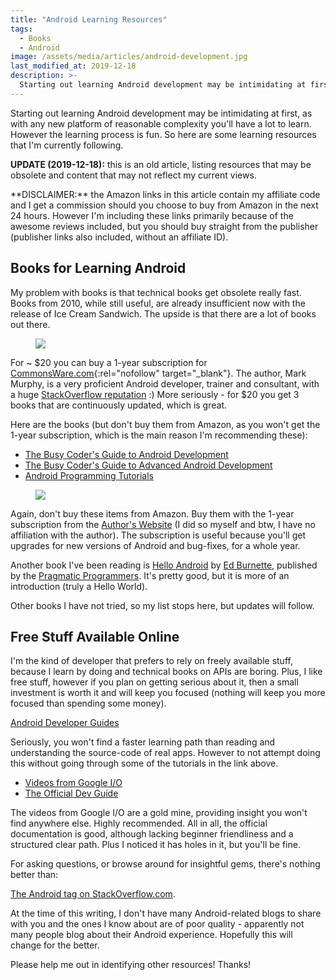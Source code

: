 ```yaml
---
title: "Android Learning Resources"
tags:
  - Books
  - Android
image: /assets/media/articles/android-development.jpg
last_modified_at: 2019-12-18
description: >-
  Starting out learning Android development may be intimidating at first, as with any new platform of reasonable complexity you'll have a lot to learn. However the learning process is fun. So here are some learning resources that I'm currently following.
---
```


<p class="intro">
  Starting out learning Android development may be intimidating at first, as with any new platform of reasonable complexity you'll have a lot to learn. However the learning process is fun. So here are some learning resources that I'm currently following.
</p>

<p class="info-bubble">
  <strong>UPDATE (2019-12-18):</strong> this is an old article, listing resources that may be obsolete and content that may not reflect my current views.
</p>

<p class="info-bubble" markdown="1">
  **DISCLAIMER:** the Amazon links in this article contain my affiliate code and I get a commission should you choose to buy from Amazon in the next 24 hours. However I'm including these links primarily because of the awesome reviews included, but you should buy straight from the publisher (publisher links also included, without an affiliate ID).
</p>

## Books for Learning Android

My problem with books is that technical books get obsolete really
fast. Books from 2010, while still useful, are already insufficient
now with the release of Ice Cream Sandwich. The upside is that there
are a lot of books out there.

<a href="https://commonsware.com" rel="nofollow" target="_blank"><figure><img src="{% link assets/media/articles/books-commonsware.png %}"></figure></a>

For ~ $20 you can buy a 1-year subscription for
[CommonsWare.com](https://commonsware.com){:rel="nofollow" target="_blank"}. The author, Mark Murphy, is
a very proficient Android developer, trainer and consultant, with a
huge [StackOverflow reputation](http://stackoverflow.com/users/115145/commonsware)
:) More seriously - for $20 you get 3 books that are continuously
updated, which is great.

Here are the books (but don't buy them from Amazon, as you won't get
the 1-year subscription, which is the main reason I'm recommending
these):

* <a rel="nofollow" href="http://www.amazon.com/gp/product/0981678009/ref=as_li_ss_tl?ie=UTF8&tag=bionicspirit-20&linkCode=as2&camp=1789&creative=390957&creativeASIN=0981678009">The Busy Coder's Guide to Android Development</a>
* <a rel="nofollow" href="http://www.amazon.com/gp/product/098167805X/ref=as_li_ss_tl?ie=UTF8&tag=bionicspirit-20&linkCode=as2&camp=1789&creative=390957&creativeASIN=098167805X">The Busy Coder's Guide to Advanced Android Development</a>
* <a rel="nofollow" href="http://www.amazon.com/gp/product/0981678041/ref=as_li_ss_tl?ie=UTF8&tag=bionicspirit-20&linkCode=as2&camp=1789&creative=390957&creativeASIN=0981678041">Android Programming Tutorials</a>

<a href="https://www.amazon.com/gp/product/1934356565/ref=as_li_ss_tl?ie=UTF8&tag=bionicspirit-20&linkCode=as2&camp=1789&creative=390957&creativeASIN=1934356565" rel="nofollow" target="_blank"><figure><img src="{% link assets/media/articles/prag_hello_android.jpg %}"></figure></a>

Again, don't buy these items from Amazon. Buy them with the 1-year
subscription from the [Author's Website](http://commonsware.com) (I
did so myself and btw, I have no affiliation with the author). The
subscription is useful because you'll get upgrades for new versions of
Android and bug-fixes, for a whole year.

Another book I've been reading is
<a rel="nofollow" href="http://www.amazon.com/gp/product/1934356565/ref=as_li_ss_tl?ie=UTF8&tag=bionicspirit-20&linkCode=as2&camp=1789&creative=390957&creativeASIN=1934356565">Hello Android</a>
by [Ed Burnette](http://www.zdnet.com/blog/burnette), published by the
[Pragmatic Programmers](http://pragprog.com/book/eband3/hello-android).
It's pretty good, but it is more of an introduction (truly a Hello
World).

Other books I have not tried, so my list stops here, but updates will
follow.


## Free Stuff Available Online


I'm the kind of developer that prefers to rely on freely available
stuff, because I learn by doing and technical books on APIs are
boring. Plus, I like free stuff, however if you plan on getting
serious about it, then a small investment is worth it and will keep
you focused (nothing will keep you more focused than spending some
money).

[Android Developer Guides](https://developer.android.com/guide/)

Seriously, you won't find a faster learning path than reading and
understanding the source-code of real apps. However to not attempt
doing this without going through some of the tutorials in the link
above.

* [Videos from Google I/O](http://developer.android.com/videos/index.html#v=twmuBbC_oB8)
* [The Official Dev Guide](http://developer.android.com/guide/developing/index.html)

The videos from Google I/O are a gold mine, providing insight you
won't find anywhere else. Highly recommended. All in all, the
official documentation is good, although lacking beginner
friendliness and a structured clear path. Plus I noticed it has
holes in it, but you'll be fine.

For asking questions, or browse around for insightful gems, there's
nothing better than:

[The Android tag on StackOverflow.com](http://stackoverflow.com/questions/tagged/android).

At the time of this writing, I don't have many Android-related
blogs to share with you and the ones I know about are of poor
quality - apparently not many people blog about their Android
experience. Hopefully this will change for the better.

Please help me out in identifying other resources! Thanks!
